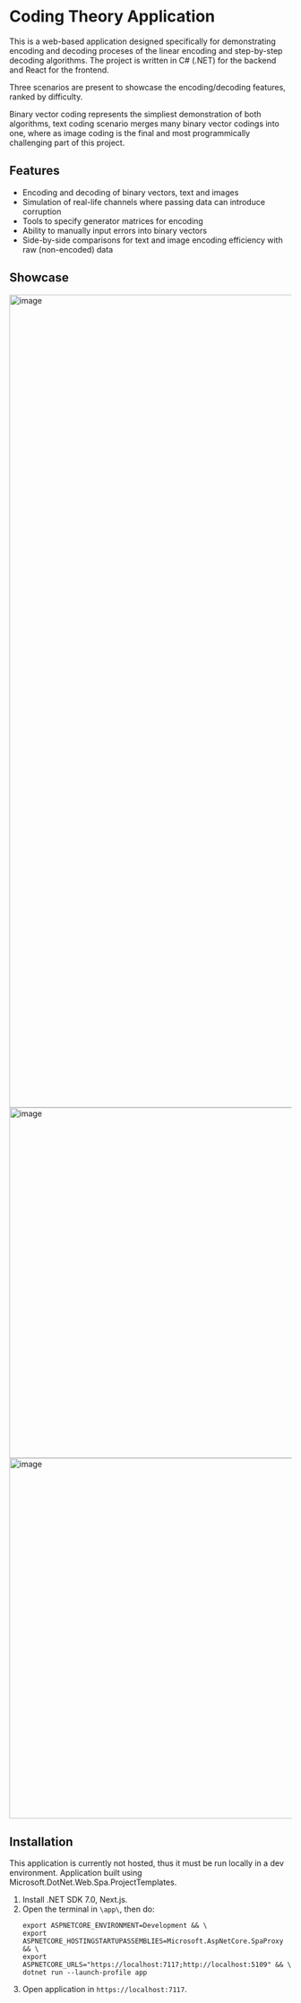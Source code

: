 # Coding Theory Application

This is a web-based application designed specifically for demonstrating encoding and decoding proceses of the linear encoding and step-by-step decoding algorithms.
The project is written in C# (.NET) for the backend and React for the frontend.

Three scenarios are present to showcase the encoding/decoding features, ranked by difficulty.

Binary vector coding represents the simpliest demonstration of both algorithms, text coding scenario merges many binary vector codings into one, 
where as image coding is the final and most programmically challenging part of this project.

## Features

+ Encoding and decoding of binary vectors, text and images
+ Simulation of real-life channels where passing data can introduce corruption
+ Tools to specify generator matrices for encoding
+ Ability to manually input errors into binary vectors
+ Side-by-side comparisons for text and image encoding efficiency with raw (non-encoded) data

## Showcase

<img width="1452" alt="image" src="https://github.com/user-attachments/assets/f8e4c132-5004-41d0-b0a5-6a5f934ddad9" />
<img width="626" alt="image" src="https://github.com/user-attachments/assets/75ed7caf-afbd-4c2a-a2cf-0f46a324253d" />
<img width="644" alt="image" src="https://github.com/user-attachments/assets/cd2efa99-91de-4104-89f1-13eae4017c75" />


## Installation

This application is currently not hosted, thus it must be run locally in a dev environment. Application built using Microsoft.DotNet.Web.Spa.ProjectTemplates.

1. Install .NET SDK 7.0, Next.js.
2. Open the terminal in `\app\`, then do:
   ```
   export ASPNETCORE_ENVIRONMENT=Development && \
   export ASPNETCORE_HOSTINGSTARTUPASSEMBLIES=Microsoft.AspNetCore.SpaProxy && \
   export ASPNETCORE_URLS="https://localhost:7117;http://localhost:5109" && \
   dotnet run --launch-profile app
   ```
3. Open application in `https://localhost:7117`.



